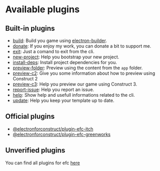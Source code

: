 # Available plugins

## Built-in plugins

- [build](https://github.com/ElectronForConstruct/cli/blob/master/src/actions/build.js): Build you game using [electron-builder](https://github.com/electron-userland/electron-builder).
- [donate](https://github.com/ElectronForConstruct/cli/blob/master/src/actions/donate.js): If you enjoy my work, you can donate a bit to support me.
- [exit](https://github.com/ElectronForConstruct/cli/blob/master/src/actions/exit.js): Just a comand to exit from the cli.
- [new-project](https://github.com/ElectronForConstruct/cli/blob/master/src/actions/generateElectronProject.js): Help you bootstrap your new project.
- [install-deps](https://github.com/ElectronForConstruct/cli/blob/master/src/actions/installDeps.js): Install project dependencies for you.
- [preview-folder](https://github.com/ElectronForConstruct/cli/blob/master/src/actions/previewAppFolder.js): Preview using the content from the `app` folder.
- [preview-c2](https://github.com/ElectronForConstruct/cli/blob/master/src/actions/previewC2.js): Give you some information about how to preview using Construct 2
- [preview-c3](https://github.com/ElectronForConstruct/cli/blob/master/src/actions/previewC3.js): Help you preview our game using Construct 3.
- [report-issue](https://github.com/ElectronForConstruct/cli/blob/master/src/actions/reportAnIssue.js): Help you report an issue.
- [help](https://github.com/ElectronForConstruct/cli/blob/master/src/actions/showHelp.js): Show help and usefull informations related to the cli.
- [update](https://github.com/ElectronForConstruct/cli/blob/master/src/actions/updateApp.js): Help you keep your template up to date.

## Official plugins

- [@electronforconstruct/plugin-efc-itch](/plugins/plugin-efc-itch)
- [@electronforconstruct/plugin-efc-greenworks](/plugins/plugin-efc-greenworks)

## Unverified plugins
You can find all plugins for efc [here](https://npmsearch.com/?q=plugin-efc)
